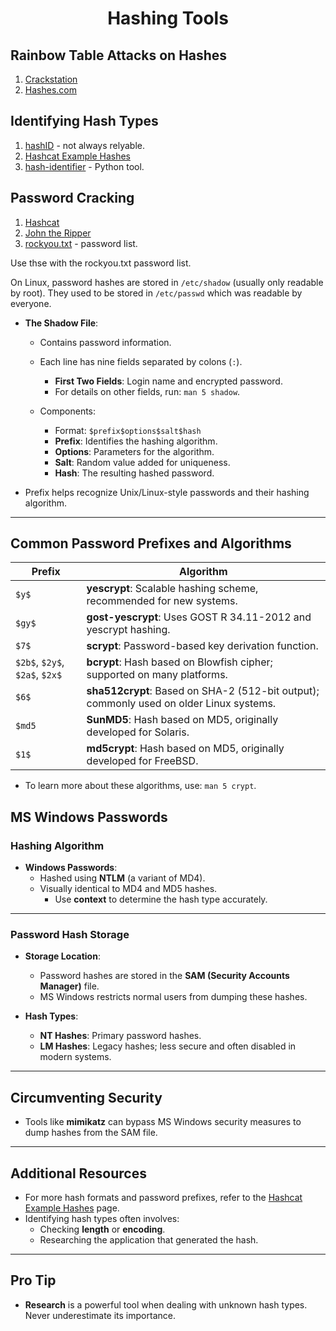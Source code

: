 <h1 style='text-align:center'>Hashing Tools</h1>

## Rainbow Table Attacks on Hashes

1. [Crackstation](https://crackstation.net/)
2. [Hashes.com](https://hashes.com/en/decrypt/hash)

## Identifying Hash Types

1. [hashID](https://pypi.org/project/hashID/) - not always relyable.
2. [Hashcat Example Hashes](https://hashcat.net/wiki/doku.php?id=example_hashes)
3. [hash-identifier](https://gitlab.com/kalilinux/packages/hash-identifier/-/tree/kali/master) - Python tool.

## Password Cracking

1. [Hashcat](https://hashcat.net/hashcat/)
2. [John the Ripper](https://www.openwall.com/john/)
3. [rockyou.txt](https://github.com/brannondorsey/naive-hashcat/releases/download/data/rockyou.txt) - password list.

Use thse with the rockyou.txt password list.

On Linux, password hashes are stored in `/etc/shadow` (usually only readable by root). They used to be stored in `/etc/passwd` which was readable by everyone.

- **The Shadow File**:

  - Contains password information.
  - Each line has nine fields separated by colons (`:`).

    - **First Two Fields**: Login name and encrypted password.
    - For details on other fields, run: `man 5 shadow`.

  - Components:
    - Format: `$prefix$options$salt$hash`
    - **Prefix**: Identifies the hashing algorithm.
    - **Options**: Parameters for the algorithm.
    - **Salt**: Random value added for uniqueness.
    - **Hash**: The resulting hashed password.

- Prefix helps recognize Unix/Linux-style passwords and their hashing algorithm.

---

## Common Password Prefixes and Algorithms

| Prefix                         | Algorithm                                                                               |
| ------------------------------ | --------------------------------------------------------------------------------------- |
| `$y$`                          | **yescrypt**: Scalable hashing scheme, recommended for new systems.                     |
| `$gy$`                         | **gost-yescrypt**: Uses GOST R 34.11-2012 and yescrypt hashing.                         |
| `$7$`                          | **scrypt**: Password-based key derivation function.                                     |
| `$2b$`, `$2y$`, `$2a$`, `$2x$` | **bcrypt**: Hash based on Blowfish cipher; supported on many platforms.                 |
| `$6$`                          | **sha512crypt**: Based on SHA-2 (512-bit output); commonly used on older Linux systems. |
| `$md5`                         | **SunMD5**: Hash based on MD5, originally developed for Solaris.                        |
| `$1$`                          | **md5crypt**: Hash based on MD5, originally developed for FreeBSD.                      |

- To learn more about these algorithms, use: `man 5 crypt`.

## MS Windows Passwords

### Hashing Algorithm

- **Windows Passwords**:
  - Hashed using **NTLM** (a variant of MD4).
  - Visually identical to MD4 and MD5 hashes.
    - Use **context** to determine the hash type accurately.

---

### Password Hash Storage

- **Storage Location**:

  - Password hashes are stored in the **SAM (Security Accounts Manager)** file.
  - MS Windows restricts normal users from dumping these hashes.

- **Hash Types**:
  - **NT Hashes**: Primary password hashes.
  - **LM Hashes**: Legacy hashes; less secure and often disabled in modern systems.

---

## Circumventing Security

- Tools like **mimikatz** can bypass MS Windows security measures to dump hashes from the SAM file.

---

## Additional Resources

- For more hash formats and password prefixes, refer to the [Hashcat Example Hashes](https://hashcat.net/wiki/doku.php?id=example_hashes) page.
- Identifying hash types often involves:
  - Checking **length** or **encoding**.
  - Researching the application that generated the hash.

---

## Pro Tip

- **Research** is a powerful tool when dealing with unknown hash types. Never underestimate its importance.
